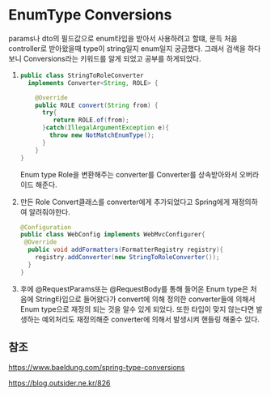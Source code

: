 # EnumType Conversions



params나 dto의 필드값으로 enum타입을 받아서 사용하려고 할떄, 문득 처음 controller로 받아왔을때 type이 string일지 enum일지 궁금했다. 그래서 검색을 하다보니 Conversions라는 키워드를 알게 되었고 공부를 하게되었다.

1. ```java
   public class StringToRoleConverter
     implements Converter<String, ROLE> {
   
       @Override
       public ROLE convert(String from) {
         try{
            return ROLE.of(from);
         }catch(IllegalArgumentException e){
           throw new NotMatchEnumType();
         }
       }
   }
   ```

   Enum type Role을 변환해주는 converter를 Converter를 상속받아와서 오버라이드 해준다.

2. 만든 Role Convert클래스를 converter에게 추가되었다고 Spring에게 재정의하여 알려줘야한다.

   ```java
   @Configuration
   public class WebConfig implements WebMvcConfigurer{
   	@Override
     public void addFormatters(FormatterRegistry registry){
       registry.addConverter(new StringToRoleConverter());
     }
   }
   ```

3. 후에 @RequestParams또는 @RequestBody를 통해 들어온 Enum type은 처음에 String타입으로 들어왔다가 convert에 의해 정의한 converter들에 의해서 Enum type으로 재정의 되는 것을 알수 있게 되었다.
   또한 타입이 맞지 않는다면 발생하는 예외처리도 재정의해준 converter에 의해서 발생시켜 핸들링 해줄수 있다.



## 참조

https://www.baeldung.com/spring-type-conversions

https://blog.outsider.ne.kr/826